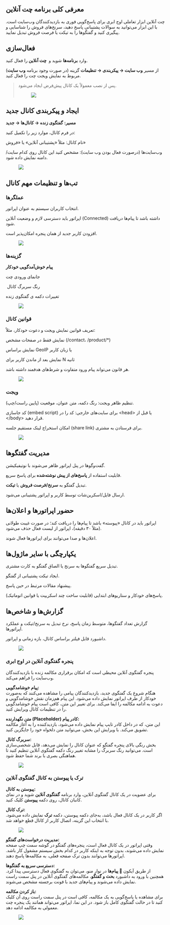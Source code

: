 <h2>معرفی کلی برنامه چت آنلاین</h2><p>چت آنلاین ابزار تعاملی اوج ابری برای پاسخ‌گویی فوری به بازدیدکنندگان وب‌سایت است. با این ابزار می‌توانید به سوالات پشتیبانی پاسخ دهید، سرنخ‌های فروش را شناسایی و پیگیری کنید و گفتگوها را به تیکت یا فرصت فروش تبدیل نمایید.</p><h2>فعال‌سازی</h2><p>وارد <strong>برنامه‌ها</strong> شوید و&nbsp;<strong> چت آنلاین </strong>را فعال کنید.</p><p>(در صورت وجود برنامه <strong>وب سایت</strong>) از مسیر <strong>وب‌ سایت → پیکربندی → تنظیمات</strong> گزینه مربوط به نمایش ویجت چت را فعال کنید.</p><blockquote><p>پس از نصب معمولاً یک کانال پیش‌فرض ایجاد می‌شود.</p><figure class="image"><img src="https://hub.amootsoft.com/content/editor/38dcf755-1835-4263-8e7c-83ba9cfade661.png.png"></figure></blockquote><h2>ایجاد و پیکربندی کانال جدید</h2><p><strong>مسیر:</strong> <strong>گفتگوی زنده → کانال‌ها → جدید</strong></p><p>در فرم کانال، موارد زیر را تکمیل کنید:</p><p>نام کانال: مثلاً «پشتیبانی آنلاین» یا «فروش»</p><p>وب‌سایت‌ها (درصورت فعال بودن وب سایت): مشخص کنید این کانال روی کدام سایت/دامنه نمایش داده شود.</p><figure class="image"><img src="https://hub.amootsoft.com/content/editor/4ec635d4-b471-4f28-83c3-73f40a75981c2.JPG.jpg"></figure><h2>تب‌ها و تنظیمات مهم کانال</h2><h3>عملگرها</h3><p>انتخاب کاربران سیستم به عنوان اپراتور.</p><p>اپراتور باید دسترسی لازم و وضعیت آنلاین (Connected) داشته باشد تا پیام‌ها دریافت شود.</p><p>افزودن کاربر جدید از همان پنجره امکان‌پذیر است.</p><figure class="image"><img src="https://hub.amootsoft.com/content/editor/e80b1854-6685-4a97-a233-66981da66a2f3.JPG.jpg"></figure><h3>گزینه‌ها</h3><p><strong>پیام خوش‌آمدگویی خودکار</strong></p><p>جانمای ورودی چت</p><p>&nbsp;رنگ سربرگ کانال</p><p>تغییرات دکمه ی گفتگوی زنده</p><figure class="image"><img src="https://hub.amootsoft.com/content/editor/f6f6b26a-e6ce-41cb-8a77-768f941726474.JPG.jpg"></figure><h3>قوانین کانال</h3><p>تعریف قوانین نمایش ویجت و دعوت خودکار، مثلاً:</p><p>نمایش فقط در صفحات مشخص (/contact، /product/*)</p><p>نمایش براساس GeoIP یا زبان کاربر</p><p>نمایش بعد از ماندن کاربر برای N ثانیه</p><p>هر قانون می‌تواند پیام ورود متفاوت و شرط‌های هدفمند داشته باشد.</p><figure class="image"><img src="https://hub.amootsoft.com/content/editor/412cd656-b44c-491e-9129-b16c1a5300395.JPG.jpg"></figure><h3>ویجت</h3><p>تنظیم ظاهر ویجت: رنگ دکمه، متن عنوان، موقعیت (پایین راست/چپ).</p><p>کد جاسازی (embed script) برای سایت‌های خارجی: کد را در &lt;head&gt; یا قبل از &lt;/body&gt; قرار دهید.</p><p>امکان استخراج لینک مستقیم جلسه (share link) برای فرستادن به مشتری.</p><figure class="image"><img src="https://hub.amootsoft.com/content/editor/2fec965a-63d6-4fc9-8a3c-41ce6dcc37346.JPG.jpg"></figure><h2>مدیریت گفتگوها</h2><p>گفت‌وگوها در پنل اپراتور ظاهر می‌شوند با نوتیفیکیشن.</p><p>قابلیت استفاده از <strong>پاسخ‌های از پیش نوشته‌شده </strong>برای پاسخ سریع.</p><p>تبدیل گفتگو به <strong>سرنخ/فرصت فروش</strong> یا <strong>تیکت</strong>.</p><p>ارسال فایل/اسکرین‌شات توسط کاربر و اپراتور پشتیبانی می‌شود.</p><h2>حضور اپراتورها و اعلان‌ها</h2><p>اپراتور باید در کانال «پیوسته» باشد تا پیام‌ها را دریافت کند؛ در صورت غیبت طولانی (مثلاً ۳۰ دقیقه)، اپراتور از لیست فعال حذف می‌شود.</p><p>اعلان‌ها و صدا می‌توانند برای اپراتورها فعال شوند.</p><h2>یکپارچگی با سایر ماژول‌ها</h2><p>تبدیل سریع گفتگوها به سرنخ یا الصاق گفتگو به کارت مشتری.</p><p>ایجاد تیکت پشتیبانی از گفتگو.</p><p>پیشنهاد مقالات مرتبط در حین پاسخ.</p><p>پاسخ‌های خودکار و سناریوهای ابتدایی (قابلیت ساخت چند اسکریپت یا قوانین اتوماتیک).</p><h2>گزارش‌ها و شاخص‌ها</h2><p>گزارش تعداد گفتگوها، متوسط زمان پاسخ، نرخ تبدیل به سرنخ/تیکت و عملکرد اپراتورها.</p><p>داشبورد قابل فیلتر براساس کانال، بازه زمانی و اپراتور.</p><figure class="image"><img src="https://hub.amootsoft.com/content/editor/2bcd6b47-a713-44c0-9022-1fc8e8bae6d87.png.png"></figure><h3>پنجره گفتگوی آنلاین در اوج ابری</h3><p>پنجره گفتگوی آنلاین محیطی است که امکان برقراری مکالمه زنده با بازدیدکنندگان وب‌سایت را فراهم می‌کند.</p><p><strong>پیام خوشامدگویی:</strong><br>هنگام شروع یک گفتگوی جدید، بازدیدکنندگان پیامی را مشاهده می‌کنند که به‌صورت خودکار از طرف اپراتور نمایش داده می‌شود. این پیام هم‌زمان نقش خوشامدگویی و دعوت به ادامه مکالمه را ایفا می‌کند. برای تغییر این متن، کافی است پیام خوشامدگویی را در تنظیمات کانال ویرایش کنید.</p><p><strong>متن نگهدارنده (Placeholder) کادر پیام:</strong><br>این متن، که در داخل کادر تایپ پیام نمایش داده می‌شود، بازدیدکننده را به آغاز مکالمه تشویق می‌کند. با ویرایش این بخش، می‌توانید متن دلخواه خود را جایگزین کنید.</p><p><strong>سربرگ کانال:</strong><br>بخش رنگی بالای پنجره گفتگو که عنوان کانال را نمایش می‌دهد، قابل شخصی‌سازی است. می‌توانید رنگ سربرگ را مشابه تغییر رنگ دکمه گفتگوی آنلاین تنظیم کنید تا هماهنگی بصری با برند شما حفظ شود.</p><figure class="image image_resized" style="width:37.14%;"><img src="https://hub.amootsoft.com/content/editor/16218381-bfb6-42c6-acab-2d4805b043798.png.png"></figure><h3>ترک یا پیوستن به کانال گفتگوی آنلاین</h3><p><strong>پیوستن به کانال:</strong><br>برای عضویت در یک کانال گفتگوی آنلاین، وارد برنامه <strong>گفتگوی آنلاین</strong> شوید و در نمای کانبان کانال، روی دکمه <strong>پیوستن</strong> کلیک کنید.</p><p><strong>ترک کانال:</strong><br>اگر کاربر در یک کانال فعال باشد، به‌جای دکمه پیوستن، دکمه <strong>ترک</strong> نمایش داده می‌شود. با انتخاب این گزینه، اتصال کاربر از کانال قطع خواهد شد.</p><figure class="image"><img src="https://hub.amootsoft.com/content/editor/381cca8a-c6fe-4df7-ad66-fe737951eb549.png.png"></figure><p><span class="text-big"><strong>مدیریت درخواست‌های گفتگو:</strong></span><br>وقتی اپراتور در یک کانال فعال است، پنجره‌های گفتگو در گوشه سمت چپ صفحه نمایش داده می‌شوند، بدون توجه به اینکه کاربر در کدام بخش سیستم مشغول کار باشد. اپراتورها می‌توانند بدون ترک صفحه فعلی، به مکالمه‌ها پاسخ دهند.</p><p><strong>دسترسی سریع به گفتگوها:</strong><br>از طریق آیکون <strong>💬 پیام‌ها</strong> در نوار منو، می‌توان به گفتگوی فعال دسترسی پیدا کرد. همچنین با ورود به داشبورد <strong>بحث و گفتگو</strong>، مکالمه‌های گفتگوی آنلاین در پنل سمت راست نمایش داده می‌شوند و پیام‌های جدید با فونت برجسته مشخص می‌شوند.</p><p><strong>باز کردن مکالمه:</strong><br>برای مشاهده یا پاسخ‌گویی به یک مکالمه، کافی است در پنل سمت راست روی آن کلیک کنید تا در حالت گفتگوی کامل باز شود. در این نما، اپراتور می‌تواند همانند یک پنجره چت معمولی به مکالمه ادامه دهد.</p><figure class="image"><img src="https://hub.amootsoft.com/content/editor/614b725a-d95f-4d53-b6ad-63ea970008ab10.JPG.jpg"></figure>